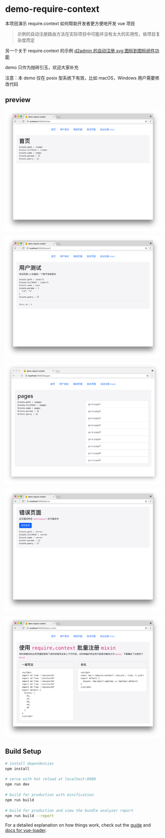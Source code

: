 # demo-require-context

本项目演示  require.context 如何帮助开发者更方便地开发 vue 项目

> 示例的自动注册路由方法在实际项目中可能并没有太大的实用性，依项目复杂度而定

另一个关于 require.context 的示例 [d2admin 的自动注册 svg 图标到图标组件功能](https://github.com/FairyEver/d2admin-vue-element/blob/master/src/assets/icons/index.js)

demo 只作为抛砖引玉，欢迎大家补充

注意：本 demo 仅在 posix 型系统下有效，比如 macOS，Windows 用户需要修改代码

## preview

![index](https://raw.githubusercontent.com/FairyEver/demo-require-context/master/doc/image/index.png)

![user](https://raw.githubusercontent.com/FairyEver/demo-require-context/master/doc/image/user.png)

![pages](https://raw.githubusercontent.com/FairyEver/demo-require-context/master/doc/image/pages.png)

![error](https://raw.githubusercontent.com/FairyEver/demo-require-context/master/doc/image/error.png)

![mixin](https://raw.githubusercontent.com/FairyEver/demo-require-context/master/doc/image/mixin.png)


## Build Setup

``` bash
# install dependencies
npm install

# serve with hot reload at localhost:8080
npm run dev

# build for production with minification
npm run build

# build for production and view the bundle analyzer report
npm run build --report
```

For a detailed explanation on how things work, check out the [guide](http://vuejs-templates.github.io/webpack/) and [docs for vue-loader](http://vuejs.github.io/vue-loader).
